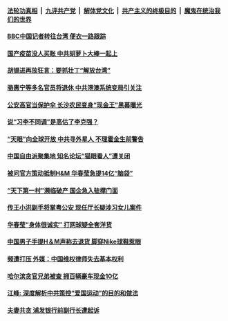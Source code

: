 

####  [法轮功真相](../../../../basic/blob/master/README.md?t=04010701) &nbsp;|&nbsp; [九评共产党](../../../../9ping.md/blob/master/README.md?t=04010701) &nbsp;|&nbsp; [解体党文化](../../../../jtdwh.md/blob/master/README.md?t=04010701)  &nbsp;|&nbsp; [共产主义的终极目的](../../../../gczydzjmd.md/blob/master/README.md?t=04010701) &nbsp;|&nbsp; [魔鬼在统治我们的世界](../../../../mgztzwmdsj.md/blob/master/README.md?t=04010701) 

#### [BBC中国记者转往台湾 便衣一路跟踪](../pages/soh5/490235.md?t=04010701) 
#### [国产疫苗没人买账 中共胡萝卜大棒一起上](../pages/soh5/490118.md?t=04010701) 
#### [胡锡进再放狂言：要抓壮丁“解放台湾”](../pages/soh5/490094.md?t=04010701) 
#### [骆惠宁等多名官员将退休 中共港澳系统变局引关注](../pages/soh5/490028.md?t=04010701) 
#### [公安高官当保护伞 长沙农民变身“现金王”黑幕曝光](../pages/soh5/490112.md?t=04010701) 
#### [说“习李不同调”是高估了李克强？](../pages/soh5/490034.md?t=04010701) 
#### [“天眼”向全球开放 中共寻外星人 不理霍金生前警告](../pages/soh5/490046.md?t=04010701) 
#### [中国自由派聚集地 知名论坛“猫眼看人”遭关闭](../pages/soh5/489989.md?t=04010701) 
#### [被问官方策动抵制H&M 华春莹急提14亿“脑袋”](../pages/soh5/490001.md?t=04010701) 
#### [“天下第一村”濒临破产 国企急入驻撑门面](../pages/soh5/489935.md?t=04010701) 
#### [传王小洪副手将掌粤公安 现任厅长疑涉习女儿案件](../pages/soh5/489923.md?t=04010701) 
#### [华春莹“身体很诚实” 打网球疑全套洋货](../pages/soh5/489899.md?t=04010701) 
#### [中国男子手提H＆M声称去退货 脚穿Nike球鞋惹眼](../pages/soh5/489878.md?t=04010701) 
#### [频遭打压 外媒：中国维权律师失去基本权利](../pages/soh5/489836.md?t=04010701) 
#### [哈尔滨贪官兄弟被查 拥百辆豪车现金10亿](../pages/soh5/489812.md?t=04010701) 
#### [江峰: 深度解析中共策控“爱国运动”的目的和做法](../pages/soh5/489803.md?t=04010701) 
#### [夫妻共贪 浦发银行前副行长遭起诉](../pages/soh5/489713.md?t=04010701) 

